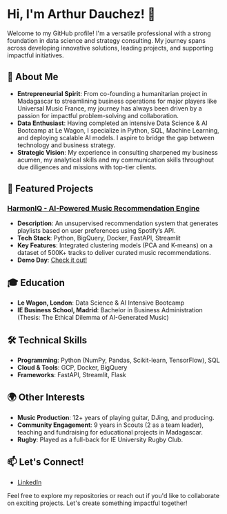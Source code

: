 # Hi, I'm Arthur Dauchez! 👋

Welcome to my GitHub profile! I'm a versatile professional with a strong foundation in data science and strategy consulting. My journey spans across developing innovative solutions, leading projects, and supporting impactful initiatives.

## 🚀 About Me

- **Entrepreneurial Spirit**: From co-founding a humanitarian project in Madagascar to streamlining business operations for major players like Universal Music France, my journey has always been driven by a passion for impactful problem-solving and collaboration.
- **Data Enthusiast**: Having completed an intensive Data Science & AI Bootcamp at Le Wagon, I specialize in Python, SQL, Machine Learning, and deploying scalable AI models. I aspire to bridge the gap between technology and business strategy.
- **Strategic Vision**: My experience in consulting sharpened my business acumen, my analytical skills and my communication skills throughout due diligences and missions with top-tier clients.

## 🌟 Featured Projects

### [HarmonIQ - AI-Powered Music Recommendation Engine](https://harmoniq-recommendation-engine.streamlit.app/)
- **Description**: An unsupervised recommendation system that generates playlists based on user preferences using Spotify’s API.
- **Tech Stack**: Python, BigQuery, Docker, FastAPI, Streamlit
- **Key Features**: Integrated clustering models (PCA and K-means) on a dataset of 500K+ tracks to deliver curated music recommendations.
- **Demo Day**: [Check it out!](https://lewagon.notion.site/Demo-Day-15a8924af01480babcd5d62cce2b9bea)
  
## 🎓 Education
- **Le Wagon, London**: Data Science & AI Intensive Bootcamp
- **IE Business School, Madrid**: Bachelor in Business Administration (Thesis: The Ethical Dilemma of AI-Generated Music)

## 🛠️ Technical Skills
- **Programming**: Python (NumPy, Pandas, Scikit-learn, TensorFlow), SQL
- **Cloud & Tools**: GCP, Docker, BigQuery
- **Frameworks**: FastAPI, Streamlit, Flask

## 🌍 Other Interests
- **Music Production**: 12+ years of playing guitar, DJing, and producing.
- **Community Engagement**: 9 years in Scouts (2 as a team leader), teaching and fundraising for educational projects in Madagascar.
- **Rugby**: Played as a full-back for IE University Rugby Club.

## 📫 Let's Connect!
- [LinkedIn](https://www.linkedin.com/in/arthur-dauchez-73034516b/)

Feel free to explore my repositories or reach out if you'd like to collaborate on exciting projects. Let's create something impactful together!
